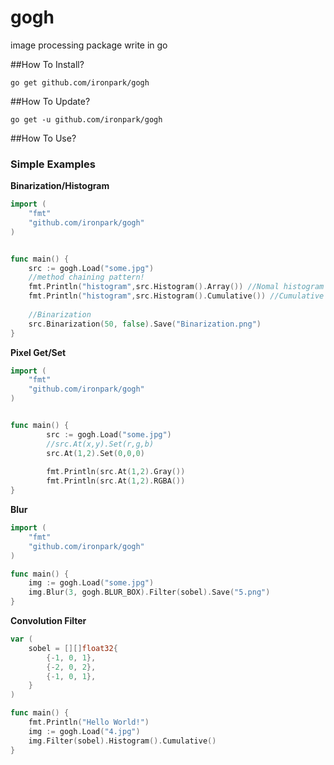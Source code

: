 gogh
====

image processing package write in go

##How To Install?
```
go get github.com/ironpark/gogh
```
##How To Update?
```
go get -u github.com/ironpark/gogh
```
##How To Use?
### Simple Examples
**Binarization/Histogram**
```go
import (
	"fmt"
	"github.com/ironpark/gogh"
)


func main() {
	src := gogh.Load("some.jpg")
	//method chaining pattern!
	fmt.Println("histogram",src.Histogram().Array()) //Nomal histogram
	fmt.Println("histogram",src.Histogram().Cumulative()) //Cumulative histogram
	
	//Binarization
	src.Binarization(50, false).Save("Binarization.png")
}
```
**Pixel Get/Set**
```go
import (
	"fmt"
	"github.com/ironpark/gogh"
)


func main() {
		src := gogh.Load("some.jpg")
		//src.At(x,y).Set(r,g,b)
		src.At(1,2).Set(0,0,0)
		
		fmt.Println(src.At(1,2).Gray())
		fmt.Println(src.At(1,2).RGBA())
}
```
**Blur**
```go
import (
	"fmt"
	"github.com/ironpark/gogh"
)

func main() {
	img := gogh.Load("some.jpg")
	img.Blur(3, gogh.BLUR_BOX).Filter(sobel).Save("5.png")
}
```
**Convolution Filter**
```go
var (
	sobel = [][]float32{
		{-1, 0, 1},
		{-2, 0, 2},
		{-1, 0, 1},
	}
)

func main() {
	fmt.Println("Hello World!")
	img := gogh.Load("4.jpg")
	img.Filter(sobel).Histogram().Cumulative()
}
```